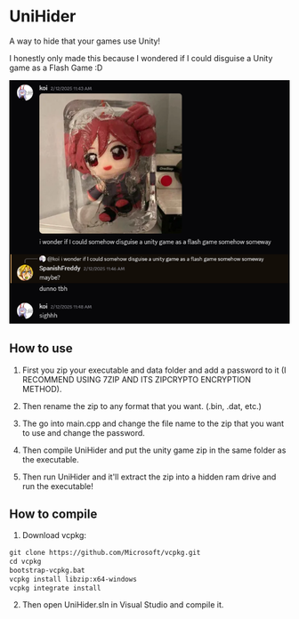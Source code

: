 # UniHider

A way to hide that your games use Unity!

I honestly only made this because I wondered if I could disguise a Unity game as a Flash Game :D

![sigma](sigma.png)

## How to use

1. First you zip your executable and data folder and add a password to it (I RECOMMEND USING 7ZIP AND ITS ZIPCRYPTO ENCRYPTION METHOD).

2. Then rename the zip to any format that you want. (.bin, .dat, etc.)

3. The go into main.cpp and change the file name to the zip that you want to use and change the password.

4. Then compile UniHider and put the unity game zip in the same folder as the executable.

5. Then run UniHider and it'll extract the zip into a hidden ram drive and run the executable!

## How to compile

1. Download vcpkg:

```
git clone https://github.com/Microsoft/vcpkg.git
cd vcpkg
bootstrap-vcpkg.bat
vcpkg install libzip:x64-windows
vcpkg integrate install
```

2. Then open UniHider.sln in Visual Studio and compile it.